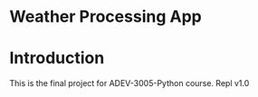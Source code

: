 # Weather Processing App

# Introduction
This is the final project for ADEV-3005-Python course. Repl v1.0